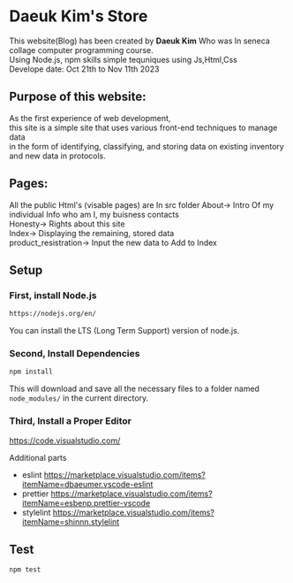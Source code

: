 # Daeuk Kim's Store
This website(Blog) has been created by **Daeuk Kim** Who was In seneca collage computer programming course.  
Using Node.js, npm skills simple tequniques using Js,Html,Css  
Develope date: Oct 21th to Nov 11th 2023  

## Purpose of this website:  
As the first experience of web development,  
this site is a simple site that uses various front-end techniques to manage data  
in the form of identifying, classifying, and storing data on existing inventory and new data in protocols.

## Pages:
All the public Html's (visable pages) are In src folder
About-> Intro Of my individual Info who am I, my buisness contacts  
Honesty-> Rights about this site  
Index-> Displaying the remaining, stored data  
product_resistration-> Input the new data to Add to Index  

## Setup

### First, install Node.js 
```bash
https://nodejs.org/en/
```  
You can install the LTS (Long Term Support) version of node.js.

### Second, Install Dependencies
```bash
npm install
```
This will download and save all the necessary files to a folder named
`node_modules/` in the current directory.

### Third, Install a Proper Editor

https://code.visualstudio.com/

Additional parts
- eslint https://marketplace.visualstudio.com/items?itemName=dbaeumer.vscode-eslint
- prettier https://marketplace.visualstudio.com/items?itemName=esbenp.prettier-vscode
- stylelint https://marketplace.visualstudio.com/items?itemName=shinnn.stylelint

  
## Test
```
npm test
```
